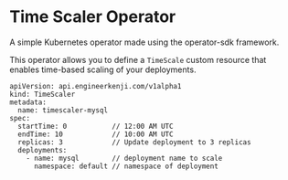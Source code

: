 # Time Scaler Operator

A simple Kubernetes operator made using the operator-sdk framework.

This operator allows you to define a `TimeScale` custom resource that enables time-based scaling of your deployments.
```
apiVersion: api.engineerkenji.com/v1alpha1
kind: TimeScaler
metadata:
  name: timescaler-mysql
spec:
  startTime: 0           // 12:00 AM UTC
  endTime: 10            // 10:00 AM UTC
  replicas: 3            // Update deployment to 3 replicas
  deployments:
    - name: mysql        // deployment name to scale
      namespace: default // namespace of deployment

```